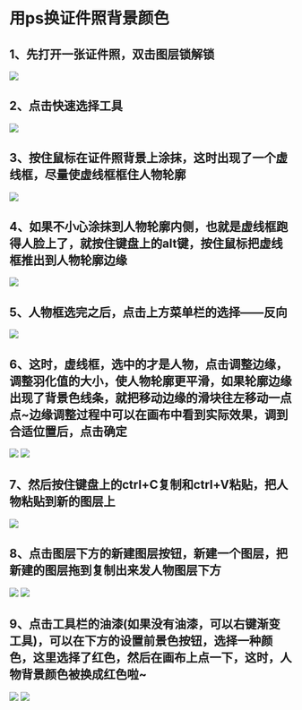 # 用ps换证件照背景颜色 #

## 1、先打开一张证件照，双击图层锁解锁 ##
![](./pic/1.jpg)

## 2、点击快速选择工具 ##
![](./pic/2.jpg)

## 3、按住鼠标在证件照背景上涂抹，这时出现了一个虚线框，尽量使虚线框框住人物轮廓 ##
![](./pic/3.jpg)
## 4、如果不小心涂抹到人物轮廓内侧，也就是虚线框跑得人脸上了，就按住键盘上的alt键，按住鼠标把虚线框推出到人物轮廓边缘 ##
![](./pic/4.jpg)
## 5、人物框选完之后，点击上方菜单栏的选择——反向 ##
![](./pic/5.jpg)

## 6、这时，虚线框，选中的才是人物，点击调整边缘，调整羽化值的大小，使人物轮廓更平滑，如果轮廓边缘出现了背景色线条，就把移动边缘的滑块往左移动一点点~边缘调整过程中可以在画布中看到实际效果，调到合适位置后，点击确定 ##
![](./pic/6.jpg)
![](./pic/7.jpg)
## 7、然后按住键盘上的ctrl+C复制和ctrl+V粘贴，把人物粘贴到新的图层上 ##
![](./pic/8.jpg)
## 8、点击图层下方的新建图层按钮，新建一个图层，把新建的图层拖到复制出来发人物图层下方 ##
![](./pic/9.jpg)
![](./pic/10.jpg)
## 9、点击工具栏的油漆(如果没有油漆，可以右键渐变工具)，可以在下方的设置前景色按钮，选择一种颜色，这里选择了红色，然后在画布上点一下，这时，人物背景颜色被换成红色啦~ ##
![](./pic/11.png)
![](./pic/11.jpg)
